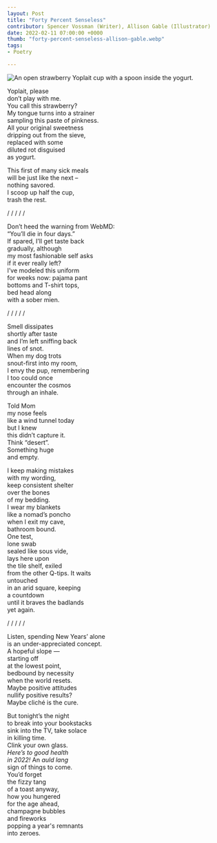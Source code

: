 ```yaml
---
layout: Post
title: "Forty Percent Senseless"
contributor: Spencer Vossman (Writer), Allison Gable (Illustrator)
date: 2022-02-11 07:00:00 +0000
thumb: "forty-percent-senseless-allison-gable.webp"
tags: 
- Poetry

---
```

<img src="{{ site.baseurl }}/uploads/2022/forty-percent-senseless-allison-gable.jpg"
    alt="An open strawberry Yoplait cup with a spoon inside the yogurt."
    class="w450">

Yoplait, please <br />
don’t play with me. <br />
You call this strawberry? <br />
My tongue turns into a strainer <br />
sampling this paste of pinkness.<br />
All your original sweetness<br />
dripping out from the sieve, <br />
replaced with some <br />
diluted rot disguised <br />
as yogurt. 

This first of many sick meals<br />
will be just like the next &ndash;<br />
nothing savored.<br />
I scoop up half the cup, <br />
trash the rest. 

/ / / / /

Don’t heed the warning from WebMD:<br />
“You’ll die in four days.”<br />
If spared, I’ll get taste back <br />
gradually, although<br />
my most fashionable self asks<br />
if it ever really left?<br />
I’ve modeled this uniform<br />
for weeks now: pajama pant <br />
bottoms and T-shirt tops,<br />
bed head along <br />
with a sober mien.

/ / / / / 

Smell dissipates <br />
shortly after taste<br />
and I’m left sniffing back <br />
lines of snot. <br />
When my dog trots<br />
snout-first into my room,<br />
I envy the pup, remembering <br />
I too could once <br />
encounter the cosmos <br />
through an inhale.     

Told Mom <br />
my nose feels <br />
like a wind tunnel today <br />
but I knew<br />
this didn’t capture it.<br />
Think “desert”.<br />
Something huge<br />
and empty.    

I keep making mistakes<br />
with my wording,<br />
keep consistent shelter<br />
over the bones<br />
of my bedding. <br />
I wear my blankets<br />
like a nomad’s poncho<br />
when I exit my cave,<br />
bathroom bound.<br />
One test,<br />
lone swab<br />
sealed like sous vide, <br />
lays here upon<br />
the tile shelf, exiled<br />
from the other Q-tips. It waits<br /> 
untouched <br />
in an arid square, keeping <br />
a countdown <br />
until it braves the badlands <br />
yet again.			

/ / / / / 

Listen, spending New Years’ alone <br />
is an under-appreciated concept.<br />
A hopeful slope &mdash;<br />
starting off<br />
at the lowest point,<br />
bedbound by necessity  <br />
when the world resets.<br />
Maybe positive attitudes<br />
nullify positive results?<br />
Maybe cliché is the cure.

But tonight’s the night <br />
to break into your bookstacks<br />
sink into the TV, take solace<br />
in killing time. <br />
Clink your own glass. <br />
<em>Here’s to good health</em> <br />
<em>in 2022!</em> An <em>auld lang</em><br />
sign of things to come.<br />
You’d forget <br />
the fizzy tang<br />
of a toast anyway,<br />
how you hungered <br />
for the age ahead, <br />
champagne bubbles <br />
and fireworks<br />
popping a year's remnants <br />
into zeroes. 
